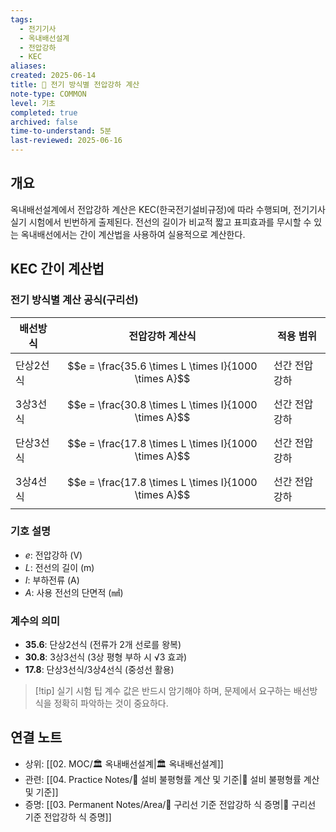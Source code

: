 ```yaml
---
tags:
  - 전기기사
  - 옥내배선설계
  - 전압강하
  - KEC
aliases: 
created: 2025-06-14
title: 📝 전기 방식별 전압강하 계산
note-type: COMMON
level: 기초
completed: true
archived: false
time-to-understand: 5분
last-reviewed: 2025-06-16
---
```


## 개요
옥내배선설계에서 전압강하 계산은 KEC(한국전기설비규정)에 따라 수행되며, 전기기사 실기 시험에서 빈번하게 출제된다. 전선의 길이가 비교적 짧고 표피효과를 무시할 수 있는 옥내배선에서는 간이 계산법을 사용하여 실용적으로 계산한다.

## KEC 간이 계산법
### 전기 방식별 계산 공식(구리선)

| 배선방식  | 전압강하 계산식                                             | 적용 범위   |
| ----- | ---------------------------------------------------- | ------- |
| 단상2선식 | $$e = \frac{35.6 \times L \times I}{1000 \times A}$$ | 선간 전압강하 |
| 3상3선식 | $$e = \frac{30.8 \times L \times I}{1000 \times A}$$ | 선간 전압강하 |
| 단상3선식 | $$e = \frac{17.8 \times L \times I}{1000 \times A}$$ | 선간 전압강하 |
| 3상4선식 | $$e = \frac{17.8 \times L \times I}{1000 \times A}$$ | 선간 전압강하 |

### 기호 설명
- $e$: 전압강하 (V)
- $L$: 전선의 길이 (m)
- $I$: 부하전류 (A)
- $A$: 사용 전선의 단면적 (㎟)

### 계수의 의미
- **35.6**: 단상2선식 (전류가 2개 선로를 왕복)
- **30.8**: 3상3선식 (3상 평형 부하 시 √3 효과)
- **17.8**: 단상3선식/3상4선식 (중성선 활용)

> [!tip] 실기 시험 팁
> 계수 값은 반드시 암기해야 하며, 문제에서 요구하는 배선방식을 정확히 파악하는 것이 중요하다.

## 연결 노트
- 상위: [[02. MOC/🏛️ 옥내배선설계|🏛️ 옥내배선설계]]
- 관련: [[04. Practice Notes/📝 설비 불평형률 계산 및 기준|📝 설비 불평형률 계산 및 기준]] 
- 증명: [[03. Permanent Notes/Area/📝 구리선 기준 전압강하 식 증명|📝 구리선 기준 전압강하 식 증명]]